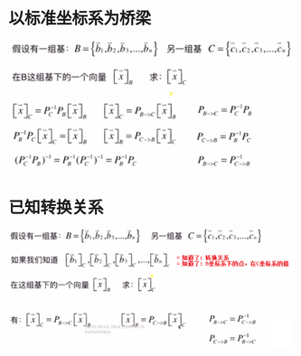 # 以标准坐标系为桥梁
![](../photo/Pasted%20image%2020240308102524.png)
# 已知转换关系
![](../photo/Pasted%20image%2020240308103059.png)


